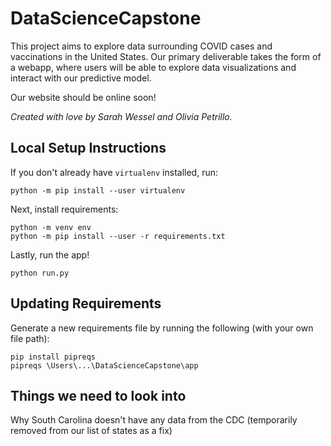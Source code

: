 # DataScienceCapstone

This project aims to explore data surrounding COVID cases and vaccinations in the United States. Our primary deliverable takes the form of a webapp, where users will be able to explore data visualizations and interact with our predictive model. 

Our website should be online soon!

_Created with love by Sarah Wessel and Olivia Petrillo._

## Local Setup Instructions
If you don't already have `virtualenv` installed, run: 
```
python -m pip install --user virtualenv
``` 

Next, install requirements:
```
python -m venv env
python -m pip install --user -r requirements.txt
```

Lastly, run the app! 
```
python run.py
```

## Updating Requirements
Generate a new requirements file by running the following (with your own file path):
```
pip install pipreqs
pipreqs \Users\...\DataScienceCapstone\app
```

## Things we need to look into
Why South Carolina doesn't have any data from the CDC (temporarily removed from our list of states as a fix)